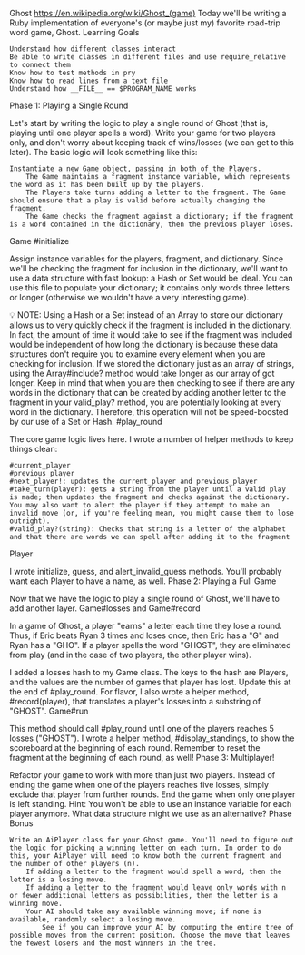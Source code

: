 Ghost
https://en.wikipedia.org/wiki/Ghost_(game)
Today we'll be writing a Ruby implementation of everyone's (or maybe just my) favorite road-trip word game, Ghost.
Learning Goals

    Understand how different classes interact
    Be able to write classes in different files and use require_relative to connect them
    Know how to test methods in pry
    Know how to read lines from a text file
    Understand how __FILE__ == $PROGRAM_NAME works

Phase 1: Playing a Single Round

Let's start by writing the logic to play a single round of Ghost (that is, playing until one player spells a word). Write your game for two players only, and don't worry about keeping track of wins/losses (we can get to this later). The basic logic will look something like this:

    Instantiate a new Game object, passing in both of the Players.
        The Game maintains a fragment instance variable, which represents the word as it has been built up by the players.
        The Players take turns adding a letter to the fragment. The Game should ensure that a play is valid before actually changing the fragment.
        The Game checks the fragment against a dictionary; if the fragment is a word contained in the dictionary, then the previous player loses.

Game
#initialize

Assign instance variables for the players, fragment, and dictionary. Since we'll be checking the fragment for inclusion in the dictionary, we'll want to use a data structure with fast lookup: a Hash or Set would be ideal. You can use this file to populate your dictionary; it contains only words three letters or longer (otherwise we wouldn't have a very interesting game).

💡 NOTE: Using a Hash or a Set instead of an Array to store our dictionary allows us to very quickly check if the fragment is included in the dictionary. In fact, the amount of time it would take to see if the fragment was included would be independent of how long the dictionary is because these data structures don't require you to examine every element when you are checking for inclusion. If we stored the dictionary just as an array of strings, using the Array#include? method would take longer as our array of got longer. Keep in mind that when you are then checking to see if there are any words in the dictionary that can be created by adding another letter to the fragment in your valid_play? method, you are potentially looking at every word in the dictionary. Therefore, this operation will not be speed-boosted by our use of a Set or Hash.
#play_round

The core game logic lives here. I wrote a number of helper methods to keep things clean:

    #current_player
    #previous_player
    #next_player!: updates the current_player and previous_player
    #take_turn(player): gets a string from the player until a valid play is made; then updates the fragment and checks against the dictionary. You may also want to alert the player if they attempt to make an invalid move (or, if you're feeling mean, you might cause them to lose outright).
    #valid_play?(string): Checks that string is a letter of the alphabet and that there are words we can spell after adding it to the fragment

Player

I wrote initialize, guess, and alert_invalid_guess methods. You'll probably want each Player to have a name, as well.
Phase 2: Playing a Full Game

Now that we have the logic to play a single round of Ghost, we'll have to add another layer.
Game#losses and Game#record

In a game of Ghost, a player "earns" a letter each time they lose a round. Thus, if Eric beats Ryan 3 times and loses once, then Eric has a "G" and Ryan has a "GHO". If a player spells the word "GHOST", they are eliminated from play (and in the case of two players, the other player wins).

I added a losses hash to my Game class. The keys to the hash are Players, and the values are the number of games that player has lost. Update this at the end of #play_round. For flavor, I also wrote a helper method, #record(player), that translates a player's losses into a substring of "GHOST".
Game#run

This method should call #play_round until one of the players reaches 5 losses ("GHOST"). I wrote a helper method, #display_standings, to show the scoreboard at the beginning of each round. Remember to reset the fragment at the beginning of each round, as well!
Phase 3: Multiplayer!

Refactor your game to work with more than just two players. Instead of ending the game when one of the players reaches five losses, simply exclude that player from further rounds. End the game when only one player is left standing. Hint: You won't be able to use an instance variable for each player anymore. What data structure might we use as an alternative?
Phase Bonus

    Write an AiPlayer class for your Ghost game. You'll need to figure out the logic for picking a winning letter on each turn. In order to do this, your AiPlayer will need to know both the current fragment and the number of other players (n).
        If adding a letter to the fragment would spell a word, then the letter is a losing move.
        If adding a letter to the fragment would leave only words with n or fewer additional letters as possibilities, then the letter is a winning move.
        Your AI should take any available winning move; if none is available, randomly select a losing move.
            See if you can improve your AI by computing the entire tree of possible moves from the current position. Choose the move that leaves the fewest losers and the most winners in the tree.
